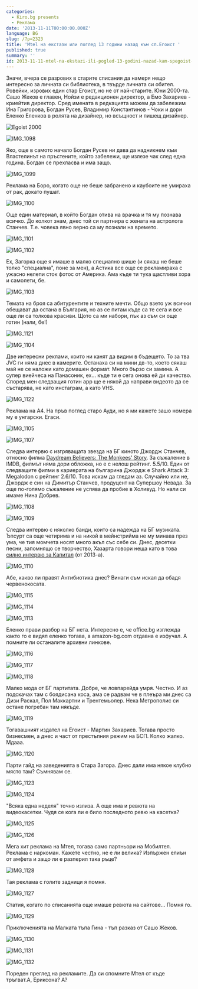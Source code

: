 ```yaml
---
categories:
  - Kiro.bg presents
  - Реклама
date: '2013-11-11T00:00:00.000Z'
language: BG
slug: /?p=2323
title: 'Mtel на екстази или поглед 13 години назад към сп.Егоист '
published: true
summary: ''
id: 2013-11-11-mtel-na-ekstazi-ili-pogled-13-godini-nazad-kam-spegoist-
---
```


Значи, вчера се разрових в старите списания да намеря нещо интересно за личната си библиотека, в твърде личната си обител. Ровейки, изрових един стар Егоист, но не от най-старите. Юни 2000-та. Сашо Жеков е главен, Нойзи е редакционен директор, а Емо Захариев - криейтив директор. Сред имената в редкацията можем да забележим Ина Григорова, Богдан Русев, Владимир Константинов - Чоки и дори Еленко Еленков в ролята на дизайнер, но всъщност и пишещ дизайнер. 

![Egoist 2000](https://raw.githubusercontent.com/kirilchristov/blog_images/main/2013/11/IMG_1097.jpg)

 

![IMG_1098](https://raw.githubusercontent.com/kirilchristov/blog_images/main/2013/11/IMG_1098.jpg)

 Яко, още в самото начало Богдан Русев ни дава да надникнем към Властелинът на пръстените, който забележи, ще излезе чак след една година. Богдан се прехласва и има защо. 

![IMG_1099](https://raw.githubusercontent.com/kirilchristov/blog_images/main/2013/11/IMG_1099.jpg)

 Реклама на Боро, когато още не беше забранено и каубоите не умираха от рак, докато пушат. 

![IMG_1100](https://raw.githubusercontent.com/kirilchristov/blog_images/main/2013/11/IMG_1100.jpg)

 Още един материал, в който Богдан отива на врачка и тя му познава всичко. До колкот знам, днес той си партнира с жената на астролога Станчев. Т.е. човека явно верно са му познали на времето. 

![IMG_1101](https://raw.githubusercontent.com/kirilchristov/blog_images/main/2013/11/IMG_1101.jpg)

 

![IMG_1102](https://raw.githubusercontent.com/kirilchristov/blog_images/main/2013/11/IMG_1102.jpg)

 Ех, Загорка още я имаше в малко специално шише (и сякаш не беше толко "специална", поне за мен), а Астика все още се рекламираха с ужасно нелепи сток фотос от Америка. Ама къде ти тука щастливи хора и самолети, бе. 

![IMG_1103](https://raw.githubusercontent.com/kirilchristov/blog_images/main/2013/11/IMG_1103.jpg)

 Темата на броя са абитурентите и техните мечти. Общо взето уж всички обещават да остана в България, но аз се питам къде са те сега и все още ли са толкова красиви. Щото са ми набори, пък аз съм си още готин (нали, бе!) 

![IMG_1121](https://raw.githubusercontent.com/kirilchristov/blog_images/main/2013/11/IMG_1121.jpg)

 

![IMG_1104](https://raw.githubusercontent.com/kirilchristov/blog_images/main/2013/11/IMG_1104.jpg)

 Две интересни реклами, които ни канят да видим в бъдещето. То за тва JVC ги няма днес в камерите. Останаха си на мини дв-то, което сякаш май не се наложи като домашен формат. Много бързо си замина. А супер виейчеса на Панасоник, ех... къде ти е сега онова ей ди качество. Според мен следващия готин app ще е някой да направи видеото да се състарява, не като инстаграм, а като VHS. 

![IMG_1122](https://raw.githubusercontent.com/kirilchristov/blog_images/main/2013/11/IMG_1122.jpg)

 Реклама на А4. На пръв поглед старо Ауди, но я ми кажете зашо номера му е унгарски. Егаси. 

![IMG_1105](https://raw.githubusercontent.com/kirilchristov/blog_images/main/2013/11/IMG_1105.jpg)

 

![IMG_1107](https://raw.githubusercontent.com/kirilchristov/blog_images/main/2013/11/IMG_1107.jpg)

 Следва интервю с изгряващата звезда на БГ киното Джордж Станчев, относно филма [Daydream Believers: The Monkees' Story](http://www.imdb.com/title/tt0241357/?ref_=nv_sr_2). За съжаление в IMDB, филмът няма дори обложка, но е с нелош рейтинг. 5.5/10. Един от следващите филми в кариерата на българина Джордж е Shark Attack 3: Megalodon с рейтинг 2.6/10. Това искам да гледам аз. Случайно или не, Джордж е син на Димитър Станчев, продуцент на Супершоу Невада. За още по-голямо съжаление не успява да пробие в Холивуд. Но нали си имаме Нина Добрев. 

![IMG_1108](https://raw.githubusercontent.com/kirilchristov/blog_images/main/2013/11/IMG_1108.jpg)

 

![IMG_1109](https://raw.githubusercontent.com/kirilchristov/blog_images/main/2013/11/IMG_1109.jpg)

 Следва интервю с няколко банди, които са надежда на БГ музиката. Ъпсурт са още четирима и на никой в мейнстрийма не му минава през ума, че тия момчета носят много акъл със себе си. Днес, десетки песни, запомнящо се творчество, Хазарта говори неща като в това [силно интервю за Капитал](http://www.capital.bg/politika_i_ikonomika/obshtestvo/2013/08/16/2123906_zashto_be_idiotcheta/) (от 2013-а). 

![IMG_1110](https://raw.githubusercontent.com/kirilchristov/blog_images/main/2013/11/IMG_1110.jpg)

 Абе, какво ли правят Антибиотика днес? Винаги съм искал да обадя червенокосата. 

![IMG_1115](https://raw.githubusercontent.com/kirilchristov/blog_images/main/2013/11/IMG_1115.jpg)

 

![IMG_1114](https://raw.githubusercontent.com/kirilchristov/blog_images/main/2013/11/IMG_1114.jpg)

 

![IMG_1113](https://raw.githubusercontent.com/kirilchristov/blog_images/main/2013/11/IMG_1113.jpg)

 Еленко прави разбор на БГ нета. Интересно е, че office.bg изглежда както го е видял еленко тогава, а amazon-bg.com отдавна е изфучал. А помните ли останалите архивни линкове. 

![IMG_1116](https://raw.githubusercontent.com/kirilchristov/blog_images/main/2013/11/IMG_1116.jpg)

 

![IMG_1117](https://raw.githubusercontent.com/kirilchristov/blog_images/main/2013/11/IMG_1117.jpg)

 

![IMG_1118](https://raw.githubusercontent.com/kirilchristov/blog_images/main/2013/11/IMG_1118.jpg)

 Малко мода от БГ партитата. Добре, че ловпарейда умря. Честно. И аз подскачах там с боядисана коса, ама се радвам че в плеъра ми днес са Дизи Раскал, Пол Маккартни и Трентемьолер. Нека Метрополис си остане погребан там някъде. 

![IMG_1119](https://raw.githubusercontent.com/kirilchristov/blog_images/main/2013/11/IMG_1119.jpg)

 Тогавашният издател на Егоист - Мартин Захариев. Тогава просто бизнесмен, а днес и част от престъпния режим на БСП. Колко жалко. Мдааа. 

![IMG_1120](https://raw.githubusercontent.com/kirilchristov/blog_images/main/2013/11/IMG_1120.jpg)

 Парти гайд на заведенията в Стара Загора. Днес дали има някое клубно място там? Съмнявам се. 

![IMG_1123](https://raw.githubusercontent.com/kirilchristov/blog_images/main/2013/11/IMG_1123.jpg)

 

![IMG_1124](https://raw.githubusercontent.com/kirilchristov/blog_images/main/2013/11/IMG_1124.jpg)

 "Всяка една неделя" точно излиза. А още има и ревюта на видеокасетки. Чудя се кога ли е било последното ревю на касетка? 

![IMG_1125](https://raw.githubusercontent.com/kirilchristov/blog_images/main/2013/11/IMG_1125.jpg)

 

![IMG_1126](https://raw.githubusercontent.com/kirilchristov/blog_images/main/2013/11/IMG_1126.jpg)

 Мега хит реклама на Мтел, тогава само партньори на Мобилтел. Реклама с наркоман. Кажете честно, не е ли велика? Изпържен елиън от амфета и защо ли е разперил така ръце? 

![IMG_1128](https://raw.githubusercontent.com/kirilchristov/blog_images/main/2013/11/IMG_1128.jpg)

 Тая реклама с голите задници я помня. 

![IMG_1127](https://raw.githubusercontent.com/kirilchristov/blog_images/main/2013/11/IMG_1127.jpg)

 Статия, когато по списанията още имаше ревюта на сайтове... Помня го. 

![IMG_1129](https://raw.githubusercontent.com/kirilchristov/blog_images/main/2013/11/IMG_1129.jpg)

 Приключенията на Малката тъпа Гина - тъп разказ от Сашо Жеков. 

![IMG_1130](https://raw.githubusercontent.com/kirilchristov/blog_images/main/2013/11/IMG_1130.jpg)

 

![IMG_1131](https://raw.githubusercontent.com/kirilchristov/blog_images/main/2013/11/IMG_1131.jpg)

 

![IMG_1132](https://raw.githubusercontent.com/kirilchristov/blog_images/main/2013/11/IMG_1132.jpg)

 Пореден преглед на рекламите. Да си спомните Мтел от къде тръгват.А, Ериксона? А?
